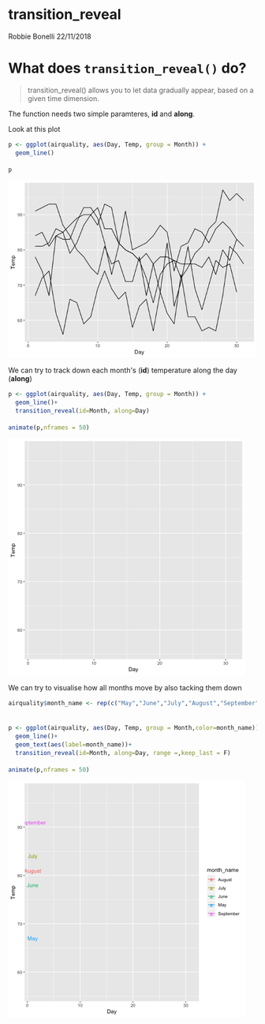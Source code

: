 transition\_reveal
================
Robbie Bonelli
22/11/2018

What does `transition_reveal()` do?
===================================

> transition\_reveal() allows you to let data gradually appear, based on a given time dimension.

The function needs two simple paramteres, **id** and **along**.

Look at this plot

``` r
p <- ggplot(airquality, aes(Day, Temp, group = Month)) +
  geom_line()

p
```

![](transition_reveal_files/figure-markdown_github/unnamed-chunk-1-1.png)

We can try to track down each month's (**id**) temperature along the day (**along**)

``` r
p <- ggplot(airquality, aes(Day, Temp, group = Month)) +
  geom_line()+
  transition_reveal(id=Month, along=Day)

animate(p,nframes = 50)
```

![](transition_reveal_files/figure-markdown_github/unnamed-chunk-2-1.gif)

We can try to visualise how all months move by also tacking them down

``` r
airquality$month_name <- rep(c("May","June","July","August","September"),c(31, 30, 31 ,31 ,30 ))


p <- ggplot(airquality, aes(Day, Temp, group = Month,color=month_name)) +
  geom_line()+
  geom_text(aes(label=month_name))+
  transition_reveal(id=Month, along=Day, range =,keep_last = F)

animate(p,nframes = 50)
```

![](transition_reveal_files/figure-markdown_github/unnamed-chunk-3-1.gif)
